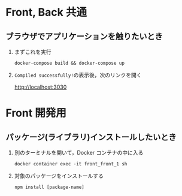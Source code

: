 # Front, Back 共通

## ブラウザでアプリケーションを触りたいとき

1. まずこれを実行

   ```
   docker-compose build && docker-compose up
   ```

2. `Compiled successfully!`の表示後，次のリンクを開く

   [http://localhost:3030](http://localhost:3030)

# Front 開発用

## パッケージ(ライブラリ)インストールしたいとき

1. 別のターミナルを開いて，Docker コンテナの中に入る

   ```
   docker container exec -it front_front_1 sh
   ```

2. 対象のパッケージをインストールする

   ```
   npm install [package-name]
   ```
